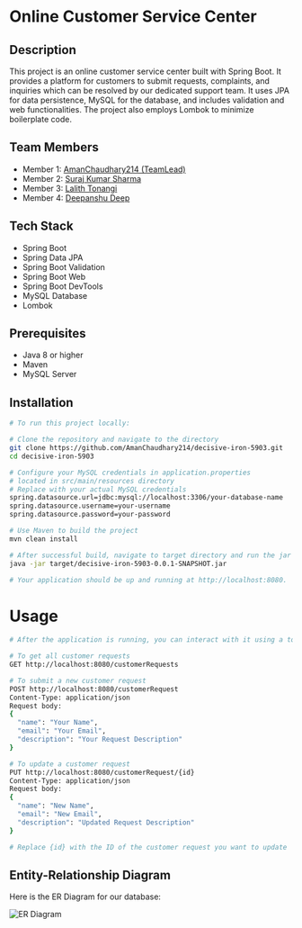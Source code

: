 # Online Customer Service Center

## Description

This project is an online customer service center built with Spring Boot. It provides a platform for customers to submit requests, complaints, and inquiries which can be resolved by our dedicated support team. It uses JPA for data persistence, MySQL for the database, and includes validation and web functionalities. The project also employs Lombok to minimize boilerplate code.

## Team Members

- Member 1: [AmanChaudhary214 (TeamLead)](https://github.com/AmanChaudhary214)
- Member 2: [Suraj Kumar Sharma](https://github.com/geniusuraj)
- Member 3: [Lalith Tonangi](https://github.com/Lallu-123)
- Member 4: [Deepanshu Deep](https://github.com/Deepanshu-Deep)

## Tech Stack

- Spring Boot
- Spring Data JPA
- Spring Boot Validation
- Spring Boot Web
- Spring Boot DevTools
- MySQL Database
- Lombok

## Prerequisites

- Java 8 or higher
- Maven
- MySQL Server

## Installation

```bash
# To run this project locally:

# Clone the repository and navigate to the directory
git clone https://github.com/AmanChaudhary214/decisive-iron-5903.git
cd decisive-iron-5903

# Configure your MySQL credentials in application.properties
# located in src/main/resources directory
# Replace with your actual MySQL credentials
spring.datasource.url=jdbc:mysql://localhost:3306/your-database-name
spring.datasource.username=your-username
spring.datasource.password=your-password

# Use Maven to build the project
mvn clean install

# After successful build, navigate to target directory and run the jar file
java -jar target/decisive-iron-5903-0.0.1-SNAPSHOT.jar

# Your application should be up and running at http://localhost:8080.
```
# Usage

```bash
# After the application is running, you can interact with it using a tool like Postman to make HTTP requests.

# To get all customer requests
GET http://localhost:8080/customerRequests

# To submit a new customer request
POST http://localhost:8080/customerRequest
Content-Type: application/json
Request body:
{
  "name": "Your Name",
  "email": "Your Email",
  "description": "Your Request Description"
}

# To update a customer request
PUT http://localhost:8080/customerRequest/{id}
Content-Type: application/json
Request body:
{
  "name": "New Name",
  "email": "New Email",
  "description": "Updated Request Description"
}

# Replace {id} with the ID of the customer request you want to update
```
## Entity-Relationship Diagram

Here is the ER Diagram for our database:

![ER Diagram](https://github.com/AmanChaudhary214/decisive-iron-5903/blob/main/er.png)

